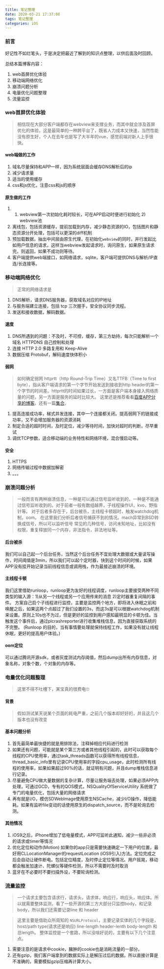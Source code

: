 ```yaml
---
title: 笔记整理
date: 2020-03-21 17:37:08
tags: 笔记整理
categories: iOS
---
```


### 前言
好记性不如烂笔头，于是决定把最近了解到的知识点整理，以供后面及时回顾。

总结本篇博客内容：

1. web首屏优化体验
2. 移动端网络优化
3. 崩溃问题分析
4. 电量优化问题整理
5. 流量监控<!--more-->

### web首屏优化体验
> 相信现在大部分客户端都存在webview来支撑业务，而其中就会涉及首屏优化的体验，这是最简单的一种跨平台了，既省人力成本又快速，当然性能没有原生好，个人在去年也是写了大半年的vue，感觉前端对新人上手很快。


#### web端做的工作
1. 域名尽量保持和APP一样，因为系统层面会缓存DNS解析后的ip
2. 减少请求量
3. 适当的使用缓存
4. css和js优化，注意css和js的顺序

#### 原生做的工作
1. 1) webview第一次初始化耗时较长，可在APP启动时便进行初始化 2) webview池
2. 离线包，包括资源缓存，提前加载到内存，减少静态资源的IO，包括图片和静态资源分开处理，包括可以更深的diff机制
3. 预加载数据，抽出中间层由原生代理，在初始化```webview```的同时，并行发起比如用户信息的请求，这样当webview发起请求时，询问原生，如果原生请求完，则返回，如果不成功则等待。
4. 客户端提供web端接口，如网络请求，sqlite，客户端可提供DNS与解析/IP直连/长连接等。

### 移动端网络优化
> 正常的网络请求是
1. DNS解析，请求DNS服务器，获取域名对应的IP地址
2. 与服务端建立连接，包括 tcp 三次握手，安全协议同步流程。
3. 发送和接收数据，解码数据。

#### 速度
1. DNS所遇到的问题：不及时，不可控，缓存，第三方劫持，每次只能解析一个域名
HTTPDNS 自己控制和处理
2. 连接 HTTP 2.0 多路复用和 Keep-Alive
3. 数据压缩 Protobuf，解码速度快体积小

#### 弱网
> 如何确定弱网
httprtt（http Round-Trip Time）又名TTFB（Time to first byte），指从客户端请求的第一个字节开始发送到接收到http header的第一个字节的时间差。httprtt的时间如果过长，一方面是客户端本身接入网络质量的问题，另一方面是服务的延时比较大。
这里还是推荐看看[百度APP分享的博客](http://www.52im.net/thread-2678-1-1.html)。还有一篇[集合](https://www.jianshu.com/p/a470ab485e39)。

1. 提高连接成功率，梯式并发连接，其中一个连接都关闭。提高弱网下的链接成功率，又不会增加服务器的资源消耗
2. 制定合适的超时时间，及时定位，减少等待时间，加快对超时的判断，尽早重试
3. 调优TCP参数，适合移动端的业务特性和网络环境，混合慢启动等。

#### 安全
1. HTTPS
2. 网络传输过程中数据加解密
3. 。。。

### 崩溃问题分析
> 一般而言有两种崩溃信息，一种是可以通过信号监听收到的，一种是不能通过信号监听收到的。对于前者一般有数组越界，子线程操作UI，kvo，野指针等。
对于后者多存在于，后台被杀，主线程卡顿超时，触发watchdog机制，oom。
在这里我们分析后者信号捕获不到的情况。mach异常到BSD转换成信号，所以可以监听信号
常见的几种信号，访问未知地址，比如没有权限，重复释放同一个内存，非法指令，非法地址等。

#### 后台被杀
我们可以自己起一个后台任务，当然这个后台任务不宜处理大数据或大量读写操作，时间阈值是3min，所以我们可以起个定时器，快到这个时间的时候，如果APP没有挂开始记录当前线程信息或调用栈，作为最接近崩溃的环境。
#### 主线程卡顿
我们这里借助runloop，runloop更为友好的线程调度，runloop主要接受两种不同类型的输入源：1)从另一个线程或另一个应用传来的消息 2)定时器重复间隔的事件。
方案自己启个子线程进行监控，主要是监控两个地方，即将进入休眠之前和唤醒之后，如果这两个点超过了我们设置的3s，而这3s是可以根据watchdog机制来设置。原则上10s也不为过，但是更好的监控到用户感知最明显的卡顿为佳。当触发这个事件后，通过plcrashreporter进行收集堆栈信息，因为直接获取系统的不完整。
(Runloop 的目的，当有事情要处理就保持线程工作，如果没有就让线程休眠，更好的提高用户体验。)
#### oom定位
可以通过腾讯开源sdk，或者灰度测试内存阈值，然后dump出所有内存信息，对象名称，对象个数，个对象的内存等。

### 电量优化问题整理
> 这里不得不吐槽下，某宝真的很费电🙄

#### 背景 
> 假如测试某天说某个页面的耗电严重，之前几个版本却好好的，并且这几个版本也没有改变

#### 基本问题分析
1. 首先最简单最快捷的就是用排除法，注释掉相应代码进行检测
2. 如果还有问题，可能就是某个第三方或者其他线程引起的，此时可以获取每个线程的CPU使用率，通过task_threads函数可以获得所有线程信息，thread_basic_info里有记录CPU使用率的字段cpu_usage，此时检测所有线程的使用率，如果如果超过90%的话，就证明有问题，并且dump堆栈信息进行记录。
3. 尽量避免CPU做大量数据的复杂计算，尽量让服务端去处理，如果必须APP内处理，可通过GCD，专有的QOS模式，NSQualityOfServiceUtility 系统做了专门的电量优化，包括大量的网络请求
4. 再有就是I/O，模仿SDWebImage使用原生NSCache，减少I/O操作，降低能耗。如果有监听file变动的话使用原生的dispatch_source，而不是轮询去检测。

#### 其他情况
1. iOS9之后，iPhone增加了低电量模式，APP可监听此通知，减少一些非必须的请求或timer等情况
2. 优化定位和动作(Motion) 如果你的app只是需要快速确定一下用户的位置，最好用CLLocationManager的requestLocation (iOS9引入)方法。定位完成之后会自动让硬件断电。包括定位精度，及时停止定位等情况。用户摇晃，移动都会触发加速计、陀螺仪等硬件检测，所以不需要时及时取消
3. 蓝牙在不必要时不要扫描外设，不要轮询检测。

### 流量监控
> 一个请求主要包含请求行，请求头，请求体，响应行，响应头，响应体。所以就需要整体监测，看了一些开源的第三方大部分只监控body，和记录body，所以我们还需要记录line 和 header

> 这里主要是借助众所周知的 ```NSURLProtocol```，主要记录实体的几个字段是，host/path type(请求还是响应) line-length header-lenth body-length 和 总length。
> 整体监控是一个套路，所以没啥好说的，主要有以下几个注意点。

1. 需要注意的是请求中cookie，臃肿的cookie也是消耗流量的一部分。
2. 还有gzip，我们客户端拿到的数据实际上是解压过后的数据，所以直接计算是不准确的，需要模拟gzip压缩再计算大小。

 
